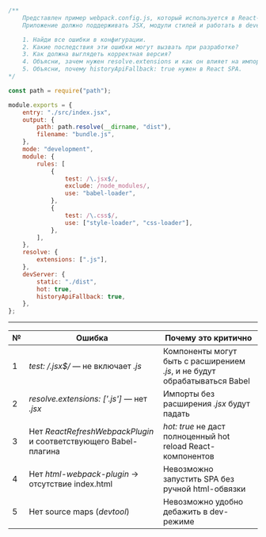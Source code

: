 
```js
/**
    Представлен пример webpack.config.js, который используется в React-проекте.
    Приложение должно поддерживать JSX, модули стилей и работать в development-режиме с hot reload.

    1. Найди все ошибки в конфигурации.
    2. Какие последствия эти ошибки могут вызвать при разработке?
    3. Как должна выглядеть корректная версия?
    4. Объясни, зачем нужен resolve.extensions и как он влияет на импорт.
    5. Объясни, почему historyApiFallback: true нужен в React SPA.
*/

const path = require("path");

module.exports = {
    entry: "./src/index.jsx",
    output: {
        path: path.resolve(__dirname, "dist"),
        filename: "bundle.js",
    },
    mode: "development",
    module: {
        rules: [
            {
                test: /\.jsx$/,
                exclude: /node_modules/,
                use: "babel-loader",
            },
            {
                test: /\.css$/,
                use: ["style-loader", "css-loader"],
            },
        ],
    },
    resolve: {
        extensions: [".js"],
    },
    devServer: {
        static: "./dist",
        hot: true,
        historyApiFallback: true,
    },
};
```

---

| №   | Ошибка                                                           | Почему это критично                                                        |
| --- | ---------------------------------------------------------------- | -------------------------------------------------------------------------- |
| 1   | *test: /\.jsx$/* — не включает *.js*                             | Компоненты могут быть с расширением *.js*, и не будут обрабатываться Babel |
| 2   | *resolve.extensions: ['.js']* — нет *.jsx*                       | Импорты без расширения *.jsx* будут падать                                 |
| 3   | Нет *ReactRefreshWebpackPlugin* и соответствующего Babel-плагина | *hot: true* не даст полноценный hot reload React-компонентов               |
| 4   | Нет *html-webpack-plugin* → отсутствие index.html                | Невозможно запустить SPA без ручной html-обвязки                           |
| 5   | Нет source maps (*devtool*)                                      | Невозможно удобно дебажить в dev-режиме                                    |
